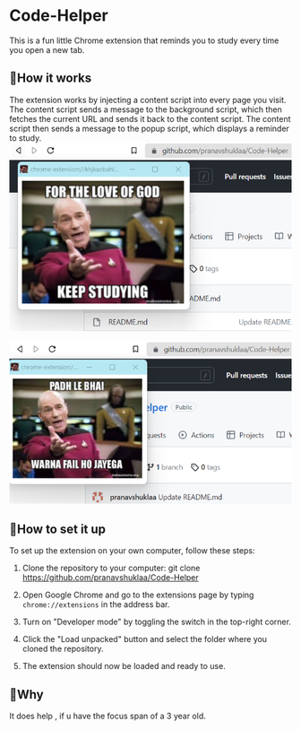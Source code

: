 # Code-Helper
This is a fun little Chrome extension that reminds you to study every time you open a new tab.

## 📝How it works

The extension works by injecting a content script into every page you visit. The content script sends a message to the background script, which then fetches the current URL and sends it back to the content script. The content script then sends a message to the popup script, which displays a reminder to study.
![alt text](https://github.com/pranavshuklaa/Code-Helper/blob/main/scripts/others/ss1.png)

![alt text](https://github.com/pranavshuklaa/Code-Helper/blob/main/scripts/others/ss2.png)
## 👨‍How to set it up

To set up the extension on your own computer, follow these steps:

1. Clone the repository to your computer:
git clone https://github.com/pranavshuklaa/Code-Helper

2. Open Google Chrome and go to the extensions page by typing `chrome://extensions` in the address bar.

3. Turn on "Developer mode" by toggling the switch in the top-right corner.

4. Click the "Load unpacked" button and select the folder where you cloned the repository.

5. The extension should now be loaded and ready to use.

## 🤡Why

It does help , if u have the focus span of a 3 year old.
